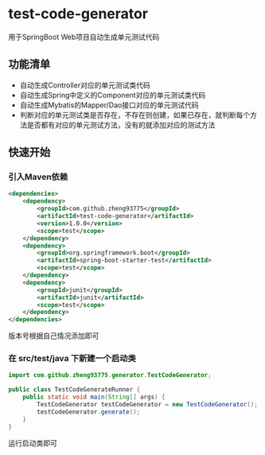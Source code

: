 # test-code-generator

用于SpringBoot Web项目自动生成单元测试代码

## 功能清单

* 自动生成Controller对应的单元测试类代码
* 自动生成Spring中定义的Component对应的单元测试类代码
* 自动生成Mybatis的Mapper/Dao接口对应的单元测试代码
* 判断对应的单元测试类是否存在，不存在则创建，如果已存在，就判断每个方法是否都有对应的单元测试方法，没有的就添加对应的测试方法

## 快速开始

### 引入Maven依赖

```xml
<dependencies>
    <dependency>
        <groupId>com.github.zheng93775</groupId>
        <artifactId>test-code-generator</artifactId>
        <version>1.0.0</version>
        <scope>test</scope>
    </dependency>
    <dependency>
        <groupId>org.springframework.boot</groupId>
        <artifactId>spring-boot-starter-test</artifactId>
        <scope>test</scope>
    </dependency>
    <dependency>
        <groupId>junit</groupId>
        <artifactId>junit</artifactId>
        <scope>test</scope>
    </dependency>
</dependencies>
```

版本号根据自己情况添加即可

### 在 src/test/java 下新建一个启动类

```java
import com.github.zheng93775.generator.TestCodeGenerator;

public class TestCodeGenerateRunner {
    public static void main(String[] args) {
        TestCodeGenerator testCodeGenerator = new TestCodeGenerator();
        testCodeGenerator.generate();
    }
}
```

运行启动类即可
